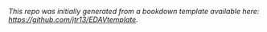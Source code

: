 
*This repo was initially generated from a bookdown template available here: https://github.com/jtr13/EDAVtemplate.*	





